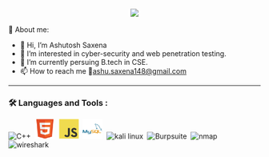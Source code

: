  <div id="header" align="right">
   <a href="https://komarev.com/ghpvc/?username=a5h-u">
   <img src="https://komarev.com/ghpvc/?username=a5h-u&style=flat-square&color=blue" alt=""/>
   </a>  
 </div>
 <div id="header" align="center">
 <img src="https://media.giphy.com/media/M9gbBd9nbDrOTu1Mqx/giphy.gif" width="100"/>
 </div>
                                                          
💁 About me:                                                           
- 👋 Hi, I’m Ashutosh Saxena
- 👀 I’m interested in cyber-security and web penetration testing.
- 🌱 I’m currently persuing B.tech in CSE.
- 📫 How to reach me 📧ashu.saxena148@gmail.com 

---

### :hammer_and_wrench: Languages and Tools :
<div>
  <img src="https://github.com/isocpp/logos/blob/master/cpp_logo.svg" title="C++" alt="C++" width="40" height="40"/>&nbsp;
  <img src="https://github.com/devicons/devicon/blob/master/icons/html5/html5-original.svg" title="HTML5" alt="HTML" width="40" height="40"/>&nbsp;
  <img src="https://github.com/devicons/devicon/blob/master/icons/javascript/javascript-original.svg" title="JavaScript" alt="JavaScript" width="40" height="40"/>&nbsp;
  <img src="https://github.com/devicons/devicon/blob/master/icons/mysql/mysql-original-wordmark.svg" title="MySQL"  alt="MySQL" width="40" height="40"/>&nbsp;
  <img src="https://toppng.com/uploads/preview/kali-linux-logo-11562915225uyursxhbp6.png" title="kali linux" alt="kali linux" width="40" height="40"/>&nbsp;
  <img src="https://www.kindpng.com/picc/m/206-2064380_burp-suite-icon-png-transparent-png.png" title="Burpsuite"  alt="Burpsuite" width="60" height="40"/>&nbsp;
  <img src="https://nmap.org/images/nmap-logo-256x256.png" title="nmap" alt="nmap" width="40" height="40"/>&nbsp;
  <img src="https://w7.pngwing.com/pngs/708/366/png-transparent-wireshark-packet-analyzer-computer-software-protocol-analyzer-leopard-shark.png" title="wireshark" alt="wireshark" width="40" height="40"/>&nbsp;
</div>
